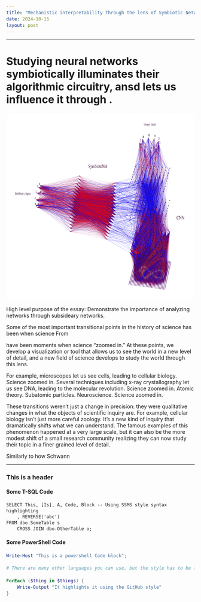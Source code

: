```yaml
---
title: "Mechanistic interpretability through the lens of Symbiotic Networks"
date: 2024-10-15
layout: post
---
```

---

# Studying neural networks symbiotically illuminates their algorithmic circuitry, ansd lets us influence it through .
<p align="center"><img src="../images/SymbioteNet.png" alt="Alt text" width="750" height="500" style="border-radius: 15px;"></p>

High level purpose of the essay: Demonstrate the importance of analyzing networks through subsideary networks. 


Some of the most important transitional points in the history of science has been when science 
From 



have been moments when science “zoomed in.” 
At these points, we develop a visualization or tool that allows us to see the world
in a new level of detail, and a new field of science develops to study the world through this
lens.

For example, microscopes let us see cells, leading to cellular biology. Science zoomed in.
Several techniques including x-ray crystallography let us see DNA, leading to the molecular
revolution. Science zoomed in. Atomic theory. Subatomic particles. Neuroscience. Science
zoomed in.

These transitions weren’t just a change in precision: they were qualitative changes in what the
objects of scientific inquiry are. For example, cellular biology isn’t just more careful zoology.
It’s a new kind of inquiry that dramatically shifts what we can understand.
The famous examples of this phenomenon happened at a very large scale, but it can also be
the more modest shift of a small research community realizing they can now study their topic
in a finer grained level of detail.

Similarly to how Schwann 

---

### This is a header

#### Some T-SQL Code

```tsql
SELECT This, [Is], A, Code, Block -- Using SSMS style syntax highlighting
    , REVERSE('abc')
FROM dbo.SomeTable s
    CROSS JOIN dbo.OtherTable o;
```

#### Some PowerShell Code

```powershell
Write-Host "This is a powershell Code block";

# There are many other languages you can use, but the style has to be loaded first

ForEach ($thing in $things) {
    Write-Output "It highlights it using the GitHub style"
}
```
